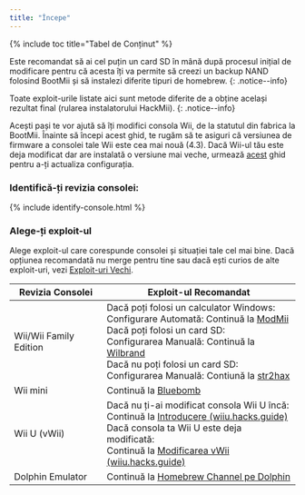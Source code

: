 ```yaml
---
title: "Începe"
---
```


{% include toc title="Tabel de Conținut" %}

Este recomandat să ai cel puțin un card SD în mână după procesul inițial de modificare pentru că acesta îți va permite să creezi un backup NAND folosind BootMii și să instalezi diferite tipuri de homebrew.
{: .notice--info}

Toate exploit-urile listate aici sunt metode diferite de a obține același rezultat final (rularea instalatorului HackMii).
{: .notice--info}

Acești pași te vor ajută să îți modifici consola Wii, de la statutul din fabrica la BootMii. Înainte să începi acest ghid, te rugăm să te asiguri că versiunea de firmware a consolei tale Wii este cea mai nouă (4.3). Dacă Wii-ul tău este deja modificat dar are instalată o versiune mai veche, urmează [acest](update) ghid pentru a-ți actualiza configurația.

### Identifică-ți revizia consolei:

{% include identify-console.html %}<br>

### Alege-ți exploit-ul

Alege exploit-ul care corespunde consolei și situației tale cel mai bine. Dacă opțiunea recomandată nu merge pentru tine sau dacă ești curios de alte exploit-uri, vezi [Exploit-uri Vechi](legacy-exploits).

| Revizia Consolei       | Exploit-ul Recomandat                                                                                                                                                                                                                                                                                                           |
| ---------------------- | ------------------------------------------------------------------------------------------------------------------------------------------------------------------------------------------------------------------------------------------------------------------------------------------------------------------------------- |
| Wii/Wii Family Edition | Dacă poți folosi un calculator Windows:<br> Configurare Automată: Continuă la [ModMii](modmii)<br> Dacă poți folosi un card SD:<br> Configurarea Manuală: Continuă la [Wilbrand](wilbrand)<br> Dacă nu poți folosi un card SD:<br> Configurarea Manuală: Contiună la [str2hax](str2hax)<br> |
| Wii mini               | Continuă la [Bluebomb](bluebomb)                                                                                                                                                                                                                                                                                                |
| Wii U (vWii)           | Dacă nu ți-ai modificat consola Wii U încă:<br> Continuă la [Introducere (wiiu.hacks.guide)](https://wiiu.hacks.guide/#/)<br> Dacă consola ta Wii U este deja modificată:<br> Continuă la [Modificarea vWii (wiiu.hacks.guide)](https://wiiu.hacks.guide/#/vwii-modding)                                      |
| Dolphin Emulator       | Continuă la [Homebrew Channel pe Dolphin](homebrew-dolphin)                                                                                                                                                                                                                                                                     |
